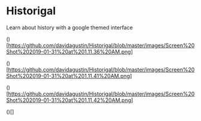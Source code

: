 # Historigal
Learn about history with a google themed interface

()[https://github.com/davidagustin/Historigal/blob/master/images/Screen%20Shot%202019-01-31%20at%201.11.36%20AM.png]

()[https://github.com/davidagustin/Historigal/blob/master/images/Screen%20Shot%202019-01-31%20at%201.11.41%20AM.png]

()[https://github.com/davidagustin/Historigal/blob/master/images/Screen%20Shot%202019-01-31%20at%201.11.42%20AM.png]

()[]
